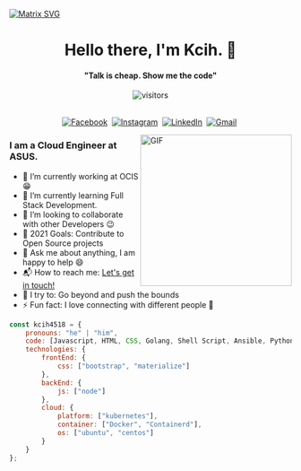   [![Matrix SVG](https://raw.githubusercontent.com/rodrigograca31/rodrigograca31/master/matrix.svg)](https://www.youtube.com/watch?v=SDkAGkd4NLc) 
<p>
  <h1 align="center"><b>Hello there, I'm Kcih. 👋</b></h1>
</p>

<p>
  <h4 align="center"><b>"Talk is cheap. Show me the code"</b></h4>
</p>

<p align="center">
    <img align="center" alt="visitors" src="https://gpvc.arturio.dev/Kcih4518" />
</p>

<p align="center">
<br>
<a href="https://www.facebook.com/riot.young/"><img src="https://img.shields.io/badge/facebook-%231877F2.svg?&style=for-the-badge&logo=facebook&logoColor=white" alt="Facebook" /></a>&nbsp;
<a href="https://www.instagram.com/riot_young/"><img src="https://img.shields.io/badge/instagram-%23E4405F.svg?&style=for-the-badge&logo=instagram&logoColor=white" alt="Instagram" /></a>&nbsp;
<a href="https://www.linkedin.com/in/avery-yang-85b554144/"><img src="https://img.shields.io/badge/linkedin-%230077B5.svg?&style=for-the-badge&logo=linkedin&logoColor=white" alt="LinkedIn" /></a>&nbsp;
<a href="mailto:kcih4518@gmail.com?subject=Hola%20Sumanth"><img src="https://img.shields.io/badge/gmail-%23D14836.svg?&style=for-the-badge&logo=gmail&logoColor=white" alt="Gmail"/></a>&nbsp;
<!--<a href="https://kkvanonymous.github.io/"><img alt="Website" src="https://img.shields.io/website?style=for-the-badge&up_message=portfolio&url=https%3A%2F%2Fkkvanonymous.github.io%2F"></a>-->
</p>

<img align="right" height="270px" alt="GIF" src="https://i.pinimg.com/originals/e4/26/70/e426702edf874b181aced1e2fa5c6cde.gif" />

### I am a Cloud Engineer at ASUS.
- 🔭 I’m currently working at OCIS:grin:
- 🌱 I’m currently learning Full Stack Development.
- 👯 I’m looking to collaborate with other Developers :wink:
- 🥅 2021 Goals: Contribute to Open Source projects
- 💬 Ask me about anything, I am happy to help :smile:
- 📬 How to reach me: [Let's get in touch!](https://www.linkedin.com/in/avery-yang-85b554144/)
- 🧗 I try to: Go beyond and push the bounds
- ⚡ Fun fact: I love connecting with different people :raised_hands:



```javascript
const kcih4518 = {
    pronouns: "he" | "him",
    code: [Javascript, HTML, CSS, Golang, Shell Script, Ansible, Python, React],    
    technologies: {
        frontEnd: {
            css: ["bootstrap", "materialize"]
        },
        backEnd: {
            js: ["node"]
        },
        cloud: {
            platform: ["kubernetes"],
            container: ["Docker", "Containerd"],
            os: ["ubuntu", "centos"]  
        }
    }
};
```
  </p>
